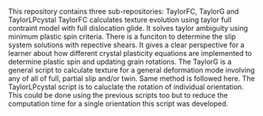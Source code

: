 This repository contains three sub-repositories: TaylorFC, TaylorG and TaylorLPcystal
TaylorFC calculates texture evolution using taylor full contraint model with full dislocation glide. It solves taylor ambiguity using minimum plastic spin criteria. There is a funciton to determine the slip system solutions with repective shears.
It gives a clear perspective for a learner about how different crystal plasticity equations are implemented to determine plastic spin and updating grain rotations.
The TaylorG is a general script to calculate texture for a general deformation mode involving any of all of full, partial slip and/or twin. Same method is followed here.
The TaylorLPcystal script is to caluclate the rotation of individual orientation. This could be done using the previous scripts too but to reduce the computation time for a single orientation this script was developed.
